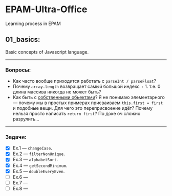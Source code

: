 # EPAM-Ultra-Office

Learning process in EPAM

## 01_basics:

Basic concepts of Javascript language.

---

### Вопросы:

- Как часто вообще приходится работать с `parseInt / parseFloat`?
- Почему `array.length` возвращает самый большой индекс + 1. т.е. 0 длина массива никогда не может быть?
- Как быть с [собственными обьектами](https://developer.mozilla.org/ru/docs/Web/JavaScript/A_re-introduction_to_JavaScript#%D1%81%D0%BE%D0%B1%D1%81%D1%82%D0%B2%D0%B5%D0%BD%D0%BD%D1%8B%D0%B5_%D0%BE%D0%B1%D1%8A%D0%B5%D0%BA%D1%82%D1%8B)? Я не понимаю элементарного — почему мы в простых примерах присваиваем `this.first = first` и подобные вещи. Для чего это переприсвоение идёт? Почему нельзя просто написать `return first`? По доке оч сложно разрулить…

---

### Задачи:

- [x] Ex.1 — `changeCase`.
- [x] Ex.2 — `filterNonUnique`.
- [x] Ex.3 — `alphabetSort`.
- [x] Ex.4 — `getSecondMinimum`.
- [x] Ex.5 — `doubleEveryEven`.
- [ ] Ex.6 —
- [ ] Ex.7 —
- [ ] Ex.8 —
